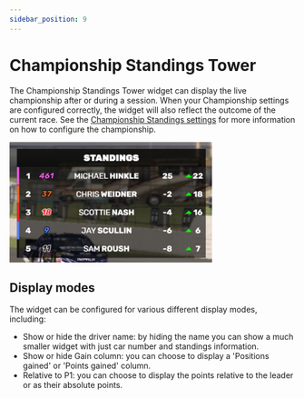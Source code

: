 ```yaml
---
sidebar_position: 9
---
```


# Championship Standings Tower

The Championship Standings Tower widget can display the live championship after or during a session. When your Championship settings are configured correctly, the widget will also reflect the outcome of the current race. See the [Championship Standings settings](../../settings/championship-standings/) for more information on how to configure the championship.

![Championship](../../static/img/widgets/champstandings.png)

## Display modes
The widget can be configured for various different display modes, including:
* Show or hide the driver name: by hiding the name you can show a much smaller widget with just car number and standings information.
* Show or hide Gain column: you can choose to display a 'Positions gained' or 'Points gained' column.
* Relative to P1: you can choose to display the points relative to the leader or as their absolute points.